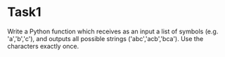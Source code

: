 # Task1
Write a Python function which receives as an input a list of symbols (e.g. 'a','b','c'), and outputs all possible strings ('abc','acb','bca'). Use the characters exactly once.
